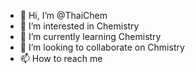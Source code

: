 - 👋 Hi, I’m @ThaiChem
- 👀 I’m interested in Chemistry
- 🌱 I’m currently learning Chemistry
- 💞️ I’m looking to collaborate on Chmistry
- 📫 How to reach me 


<!---
ThaiChem/ThaiChem is a ✨ special ✨ repository because its `README.md` (this file) appears on your GitHub profile.
You can click the Preview link to take a look at your changes.
--->
